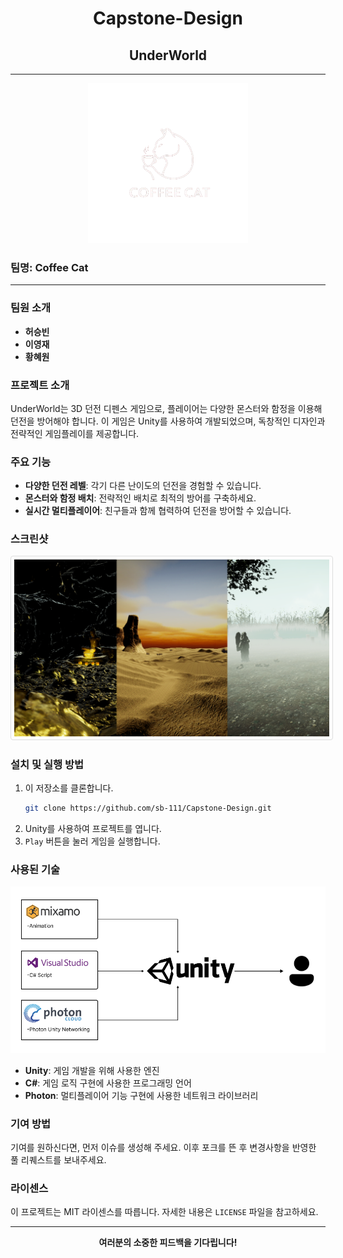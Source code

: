 # <div align="center">Capstone-Design</div>

## <div align="center">UnderWorld</div>



---

<div align="center">
  <img src="./image/coffee cat logo.png" width="256" height="256"/>
</div>

### 팀명: Coffee Cat

---

### 팀원 소개
- **허승빈**
- **이영재**
- **황혜원**

### 프로젝트 소개
UnderWorld는 3D 던전 디펜스 게임으로, 플레이어는 다양한 몬스터와 함정을 이용해 던전을 방어해야 합니다. 이 게임은 Unity를 사용하여 개발되었으며, 독창적인 디자인과 전략적인 게임플레이를 제공합니다.

### 주요 기능
- **다양한 던전 레벨**: 각기 다른 난이도의 던전을 경험할 수 있습니다.
- **몬스터와 함정 배치**: 전략적인 배치로 최적의 방어를 구축하세요.
- **실시간 멀티플레이어**: 친구들과 함께 협력하여 던전을 방어할 수 있습니다.

### 스크린샷
<div align="center">
  <img src="./image/map.png" alt="게임 스크린샷" style="border: 1px solid #ddd; border-radius: 4px; padding: 5px;"/>
</div>

### 설치 및 실행 방법
1. 이 저장소를 클론합니다.
    ```bash
    git clone https://github.com/sb-111/Capstone-Design.git
    ```
2. Unity를 사용하여 프로젝트를 엽니다.
3. `Play` 버튼을 눌러 게임을 실행합니다.

### 사용된 기술
<div aling="center">
  <img src="./image/적용 기술 및 구조.png" />
</div>

- **Unity**: 게임 개발을 위해 사용한 엔진
- **C#**: 게임 로직 구현에 사용한 프로그래밍 언어
- **Photon**: 멀티플레이어 기능 구현에 사용한 네트워크 라이브러리

### 기여 방법
기여를 원하신다면, 먼저 이슈를 생성해 주세요. 이후 포크를 뜬 후 변경사항을 반영한 풀 리퀘스트를 보내주세요.

### 라이센스
이 프로젝트는 MIT 라이센스를 따릅니다. 자세한 내용은 `LICENSE` 파일을 참고하세요.

---

<div align="center">
  <strong>여러분의 소중한 피드백을 기다립니다!</strong>
</div>
